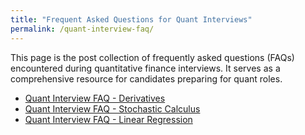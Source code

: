 ```yaml
---
title: "Frequent Asked Questions for Quant Interviews"
permalink: /quant-interview-faq/
---
```


This page is the post collection of frequently asked questions (FAQs) encountered during quantitative finance interviews. It serves as a comprehensive resource for candidates preparing for quant roles.

- [Quant Interview FAQ - Derivatives](https://bagelquant.com/quant-interview-faq-derivatives/)
- [Quant Interview FAQ - Stochastic Calculus](https://bagelquant.com/quant-interview-faq-stochastic-calculus/)
- [Quant Interview FAQ - Linear Regression](https://bagelquant.com/quant-interview-faq-linear-regression/)
